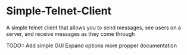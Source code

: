 # Simple-Telnet-Client
A simple telnet client that allows you to send messages, see users on a server, and receive messages as they come through


TODO:: Add simple GUI
Expand options
more propper documentation
